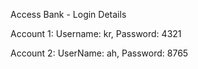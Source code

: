 Access Bank - Login Details

Account 1:
Username: kr,
Password: 4321

Account 2:
UserName: ah,
Password: 8765

